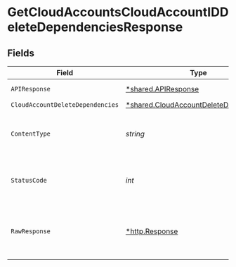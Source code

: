 # GetCloudAccountsCloudAccountIDDeleteDependenciesResponse


## Fields

| Field                                                                                                  | Type                                                                                                   | Required                                                                                               | Description                                                                                            |
| ------------------------------------------------------------------------------------------------------ | ------------------------------------------------------------------------------------------------------ | ------------------------------------------------------------------------------------------------------ | ------------------------------------------------------------------------------------------------------ |
| `APIResponse`                                                                                          | [*shared.APIResponse](../../../pkg/models/shared/apiresponse.md)                                       | :heavy_minus_sign:                                                                                     | unknown error                                                                                          |
| `CloudAccountDeleteDependencies`                                                                       | [*shared.CloudAccountDeleteDependencies](../../../pkg/models/shared/cloudaccountdeletedependencies.md) | :heavy_minus_sign:                                                                                     | Success                                                                                                |
| `ContentType`                                                                                          | *string*                                                                                               | :heavy_check_mark:                                                                                     | HTTP response content type for this operation                                                          |
| `StatusCode`                                                                                           | *int*                                                                                                  | :heavy_check_mark:                                                                                     | HTTP response status code for this operation                                                           |
| `RawResponse`                                                                                          | [*http.Response](https://pkg.go.dev/net/http#Response)                                                 | :heavy_check_mark:                                                                                     | Raw HTTP response; suitable for custom response parsing                                                |